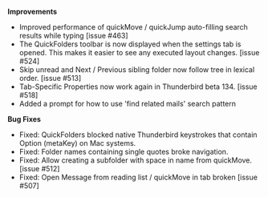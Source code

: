 **Improvements**

*   Improved performance of quickMove / quickJump auto-filling search results while typing [issue #463]
*   The QuickFolders toolbar is now displayed when the settings tab is opened. This makes it easier to see any executed layout changes. [issue #524]
*   Skip unread and Next / Previous sibling folder now follow tree in lexical order. [issue #513]
*   Tab-Specific Properties now work again in Thunderbird beta 134. [issue #518]
*   Added a prompt for how to use 'find related mails' search pattern 
  

**Bug Fixes**

*   Fixed: QuickFolders blocked native Thunderbird keystrokes that contain Option (metaKey) on Mac systems.
*   Fixed: Folder names containing single quotes broke navigation.
*   Fixed: Allow creating a subfolder with space in name from quickMove. [issue #512]
*   Fixed: Open Message from reading list / quickMove in tab broken [issue #507]